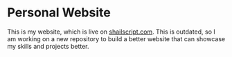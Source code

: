 # Personal Website

This is my website, which is live on [shailscript.com](https://www.shailscript.com).
This is outdated, so I am working on a new repository to build a better website that can showcase my skills and projects better.
